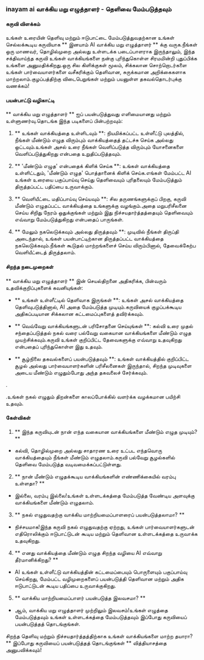 ### inayam ai வாக்கிய மறு எழுத்தாளர் - தெளிவை மேம்படுத்தவும்

#### கருவி விளக்கம்
உங்கள் உரையின் தெளிவு மற்றும் ஈடுபாட்டை மேம்படுத்துவதற்கான உங்கள் செல்லக்கூடிய கருவியாக ** இனயாம் AI வாக்கிய மறு எழுத்தாளர் ** க்கு வருக.நீங்கள் ஒரு மாணவர், தொழில்முறை அல்லது உள்ளடக்க படைப்பாளராக இருந்தாலும், இந்த சக்திவாய்ந்த கருவி உங்கள் வாக்கியங்களை நன்கு புரிந்துகொள்ள சிரமமின்றி புதுப்பிக்க உங்களை அனுமதிக்கிறது.ஒரு சில கிளிக்குகள் மூலம், சிக்கலான சொற்றொடர்களை உங்கள் பார்வையாளர்களை வசீகரிக்கும் தெளிவான, சுருக்கமான அறிக்கைகளாக மாற்றலாம்.குழப்பத்திற்கு விடைபெறுங்கள் மற்றும் பயனுள்ள தகவல்தொடர்புக்கு வணக்கம்!

#### பயன்பாட்டு வழிகாட்டி
** வாக்கிய மறு எழுத்தாளர் ** ஐப் பயன்படுத்துவது எளிமையானது மற்றும் உள்ளுணர்வு.தொடங்க இந்த படிகளைப் பின்பற்றவும்:

1. ** உங்கள் வாக்கியத்தை உள்ளிடவும் **: நியமிக்கப்பட்ட உள்ளீட்டு புலத்தில், நீங்கள் மீண்டும் எழுத விரும்பும் வாக்கியத்தைத் தட்டச்சு செய்க அல்லது ஒட்டவும்.உங்கள் அசல் உரை நீங்கள் வெளிப்படுத்த விரும்பும் யோசனைகளை வெளிப்படுத்துகிறது என்பதை உறுதிப்படுத்தவும்.

2. ** 'மீண்டும் எழுத' என்பதைக் கிளிக் செய்க **: உங்கள் வாக்கியத்தை உள்ளிட்டதும், 'மீண்டும் எழுத' பொத்தானைக் கிளிக் செய்க.எங்கள் மேம்பட்ட AI உங்கள் உரையை பகுப்பாய்வு செய்து தெளிவையும் புரிதலையும் மேம்படுத்தும் திருத்தப்பட்ட பதிப்பை உருவாக்கும்.

3. ** வெளியீட்டை மதிப்பாய்வு செய்யவும் **: சில தருணங்களுக்குப் பிறகு, கருவி மீண்டும் எழுதப்பட்ட வாக்கியத்தை உங்களுக்கு வழங்கும்.அதை மறுபரிசீலனை செய்ய சிறிது நேரம் ஒதுக்குங்கள் மற்றும் இது நிச்சயதார்த்தத்தையும் தெளிவையும் எவ்வாறு மேம்படுத்துகிறது என்பதைப் பாருங்கள்.

4. ** மேலும் நகலெடுக்கவும் அல்லது திருத்தவும் **: முடிவில் நீங்கள் திருப்தி அடைந்தால், உங்கள் பயன்பாட்டிற்கான திருத்தப்பட்ட வாக்கியத்தை நகலெடுக்கவும்.நீங்கள் கூடுதல் மாற்றங்களைச் செய்ய விரும்பினால், தேவைக்கேற்ப வெளியீட்டைத் திருத்தலாம்.

#### சிறந்த நடைமுறைகள்
** வாக்கிய மறு எழுத்தாளர் ** இன் செயல்திறனை அதிகரிக்க, பின்வரும் உதவிக்குறிப்புகளைக் கவனியுங்கள்:

- ** உங்கள் உள்ளீட்டில் தெளிவாக இருங்கள் **: உங்கள் அசல் வாக்கியத்தை தெளிவுபடுத்தினால், AI அதை மேம்படுத்த முடியும்.கருவியைக் குழப்பக்கூடிய அதிகப்படியான சிக்கலான கட்டமைப்புகளைத் தவிர்க்கவும்.

- ** வெவ்வேறு வாக்கியங்களுடன் பரிசோதனை செய்யுங்கள் **: கல்வி உரை முதல் சந்தைப்படுத்தல் நகல் வரை பல்வேறு வகையான வாக்கியங்களை மீண்டும் எழுத முயற்சிக்கவும்.கருவி உங்கள் குறிப்பிட்ட தேவைகளுக்கு எவ்வாறு உதவுகிறது என்பதைப் புரிந்துகொள்ள இது உதவும்.

- ** சூழ்நிலை தகவல்களைப் பயன்படுத்தவும் **: உங்கள் வாக்கியத்தில் குறிப்பிட்ட சூழல் அல்லது பார்வையாளர்களின் பரிசீலனைகள் இருந்தால், சிறந்த முடிவுகளை அடைய மீண்டும் எழுதும்போது அந்த தகவலைச் சேர்க்கவும்.

.

.உங்கள் நகல் எழுதும் திறன்களை காலப்போக்கில் வளர்க்க வழக்கமான பயிற்சி உதவும்.

#### கேள்விகள்

1. ** இந்த கருவியுடன் நான் எந்த வகையான வாக்கியங்களை மீண்டும் எழுத முடியும்? **
- கல்வி, தொழில்முறை அல்லது சாதாரண உரை உட்பட எந்தவொரு வாக்கியத்தையும் நீங்கள் மீண்டும் எழுதலாம்.கருவி பல்வேறு சூழல்களில் தெளிவை மேம்படுத்த வடிவமைக்கப்பட்டுள்ளது.

2. ** நான் மீண்டும் எழுதக்கூடிய வாக்கியங்களின் எண்ணிக்கையில் வரம்பு உள்ளதா? **
- இல்லை, வரம்பு இல்லை!உங்கள் உள்ளடக்கத்தை மேம்படுத்த வேண்டிய அளவுக்கு வாக்கியங்களை மீண்டும் எழுதலாம்.

3. ** நகல் எழுதுவதற்கு வாக்கிய மாற்றியமைப்பாளரைப் பயன்படுத்தலாமா? **
- நிச்சயமாக!இந்த கருவி நகல் எழுதுவதற்கு ஏற்றது, உங்கள் பார்வையாளர்களுடன் எதிரொலிக்கும் ஈடுபாட்டுடன் கூடிய மற்றும் தெளிவான உள்ளடக்கத்தை உருவாக்க உதவுகிறது.

4. ** எனது வாக்கியத்தை மீண்டும் எழுத சிறந்த வழியை AI எவ்வாறு தீர்மானிக்கிறது? **
- AI உங்கள் உள்ளீட்டு வாக்கியத்தின் கட்டமைப்பையும் பொருளையும் பகுப்பாய்வு செய்கிறது, மேம்பட்ட வழிமுறைகளைப் பயன்படுத்தி தெளிவான மற்றும் அதிக ஈடுபாட்டுடன் கூடிய பதிப்பை உருவாக்குகிறது.

5. ** வாக்கிய மாற்றியமைப்பாளர் பயன்படுத்த இலவசமா? **
- ஆம், வாக்கிய மறு எழுத்தாளர் முற்றிலும் இலவசம்!உங்கள் எழுத்தை மேம்படுத்தவும் உங்கள் உள்ளடக்கத்தை மேம்படுத்தவும் இப்போது கருவியைப் பயன்படுத்தத் தொடங்குங்கள்.

சிறந்த தெளிவு மற்றும் நிச்சயதார்த்தத்திற்காக உங்கள் வாக்கியங்களை மாற்ற தயாரா?** இப்போது கருவியைப் பயன்படுத்தத் தொடங்குங்கள் ** வித்தியாசத்தை அனுபவிக்கவும்!